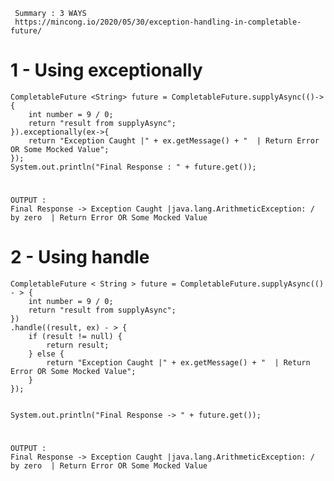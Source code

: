      Summary : 3 WAYS
     https://mincong.io/2020/05/30/exception-handling-in-completable-future/
     
     
     
# 1 - Using exceptionally

	CompletableFuture <String> future = CompletableFuture.supplyAsync(()->{
	    int number = 9 / 0;
	    return "result from supplyAsync";
	}).exceptionally(ex->{
	    return "Exception Caught |" + ex.getMessage() + "  | Return Error OR Some Mocked Value"; 
	});
	System.out.println("Final Response : " + future.get());

#
    OUTPUT :
    Final Response -> Exception Caught |java.lang.ArithmeticException: / by zero  | Return Error OR Some Mocked Value
 


# 2 - Using handle

    CompletableFuture < String > future = CompletableFuture.supplyAsync(() - > {
        int number = 9 / 0;
        return "result from supplyAsync";
    })
    .handle((result, ex) - > {
        if (result != null) {
            return result;
        } else {
            return "Exception Caught |" + ex.getMessage() + "  | Return Error OR Some Mocked Value"; 
        }
    });


    System.out.println("Final Response -> " + future.get());
    
 #   
    OUTPUT :
    Final Response -> Exception Caught |java.lang.ArithmeticException: / by zero  | Return Error OR Some Mocked Value
